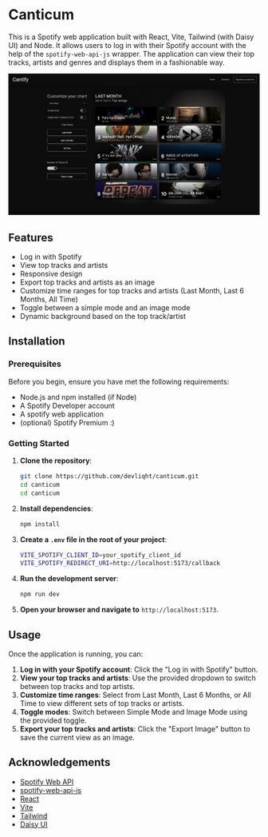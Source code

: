 # Canticum

This is a Spotify web application built with React, Vite, Tailwind (with Daisy UI) and Node. It allows users to log in with their Spotify account with the help of the ``spotify-web-api-js`` wrapper. The application can view their top tracks, artists and genres and displays them in a fashionable way. 

![Preview](https://github.com/devliqht/canticum/blob/main/canticum/src/assets/preview1.png)

## Features

- Log in with Spotify
- View top tracks and artists
- Responsive design
- Export top tracks and artists as an image
- Customize time ranges for top tracks and artists (Last Month, Last 6 Months, All Time)
- Toggle between a simple mode and an image mode
- Dynamic background based on the top track/artist

## Installation

### Prerequisites

Before you begin, ensure you have met the following requirements:

- Node.js and npm installed (if Node)
- A Spotify Developer account
- A spotify web application
- (optional) Spotify Premium :)

### Getting Started

1. **Clone the repository**:
   ```bash
   git clone https://github.com/devliqht/canticum.git
   cd canticum
   cd canticum
2. **Install dependencies**:
	 ```bash 
	npm install
3. **Create a `.env` file in the root of your project**:
	```bash
	VITE_SPOTIFY_CLIENT_ID=your_spotify_client_id
	VITE_SPOTIFY_REDIRECT_URI=http://localhost:5173/callback
4. **Run the development server**:
	```bash
	npm run dev
5. **Open your browser and navigate to** `http://localhost:5173`.

## Usage

Once the application is running, you can:

1.  **Log in with your Spotify account**: Click the "Log in with Spotify" button.
2.  **View your top tracks and artists**: Use the provided dropdown to switch between top tracks and top artists.
3.  **Customize time ranges**: Select from Last Month, Last 6 Months, or All Time to view different sets of top tracks or artists.
4.  **Toggle modes**: Switch between Simple Mode and Image Mode using the provided toggle.
5.  **Export your top tracks and artists**: Click the "Export Image" button to save the current view as an image.

## Acknowledgements

-   [Spotify Web API](https://developer.spotify.com/documentation/web-api/)
- [spotify-web-api-js](https://www.npmjs.com/package/spotify-web-api-js)
-   [React](https://reactjs.org/)
-   [Vite](https://vitejs.dev/)
- [Tailwind](https://tailwindcss.com/)
- [Daisy UI](https://daisyui.com/)
